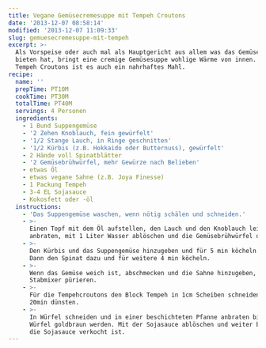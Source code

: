 ```yaml
---
title: Vegane Gemüsecremesuppe mit Tempeh Croutons
date: '2013-12-07 08:58:14'
modified: '2013-12-07 11:09:33'
slug: gemuesecremesuppe-mit-tempeh
excerpt: >-
  Als Vorspeise oder auch mal als Hauptgericht aus allem was das Gemüsefach zu
  bieten hat, bringt eine cremige Gemüsesuppe wohlige Wärme von innen. Mit den
  Tempeh Croutons ist es auch ein nahrhaftes Mahl.
recipe:
  name: ''
  prepTime: PT10M
  cookTime: PT30M
  totalTime: PT40M
  servings: 4 Personen
  ingredients:
    - 1 Bund Suppengemüse
    - '2 Zehen Knoblauch, fein gewürfelt'
    - '1/2 Stange Lauch, in Ringe geschnitten'
    - '1/2 Kürbis (z.B. Hokkaido oder Butternuss), gewürfelt'
    - 2 Hände voll Spinatblätter
    - '2 Gemüsebrühwürfel, mehr Gewürze nach Belieben'
    - etwas Öl
    - etwas vegane Sahne (z.B. Joya Finesse)
    - 1 Packung Tempeh
    - 3-4 EL Sojasauce
    - Kokosfett oder -öl
  instructions:
    - 'Das Suppengemüse waschen, wenn nötig schälen und schneiden.'
    - >-
      Einen Topf mit dem Öl aufstellen, den Lauch und den Knoblauch leicht
      anbraten, mit 1 Liter Wasser ablöschen und die Gemüsebrühwürfel dazugeben.
    - >-
      Den Kürbis und das Suppengemüse hinzugeben und für 5 min köcheln lassen.
      Dann den Spinat dazu und für weitere 4 min köcheln.
    - >-
      Wenn das Gemüse weich ist, abschmecken und die Sahne hinzugeben, mit dem
      Stabmixer pürieren.
    - >-
      Für die Tempehcroutons den Block Tempeh in 1cm Scheiben schneiden und
      20min dünsten.
    - >-
      In Würfel schneiden und in einer beschichteten Pfanne anbraten bis die
      Würfel goldbraun werden. Mit der Sojasauce ablöschen und weiter braten bis
      die Sojasauce verkocht ist.
---
```


